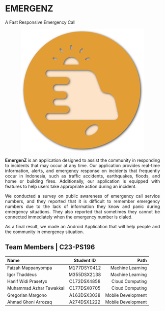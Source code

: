 # EMERGENZ

<p>A Fast Responsive Emergency Call</p>

<div align="center">
<img src="img/EmergenZ-Logo.png" width=400px>
</div>

<p align="justify"><strong>EmergenZ</strong> is an application designed to assist the community in responding to incidents that may occur at any time. Our application provides real-time information, alerts, and emergency response on incidents that frequently occur in Indonesia, such as traffic accidents, earthquakes, floods, and home or building fires. Additionally, our application is equipped with features to help users take appropriate action during an incident.</p>
<p align="justify">We conducted a survey on public awareness of emergency call service numbers, and they reported that it is difficult to remember emergency numbers due to the lack of information they know and panic during emergency situations. They also reported that sometimes they cannot be connected immediately when the emergency number is dialed.</p>
<p align="justify">As a final result, we made an Android Application that will help people and the community in emergency situation.</p>

## Team Members | C23-PS196

| Name                    | Student ID  |               Path |
| :---------------------- | :---------: | -----------------: |
| Faizah Mappanyompa      | M177DSY0412 |   Machine Learning |
| Igor Thaddeus           | M355DSX2138 |   Machine Learning |
| Hanif Widi Prasetyo     | C172DSX4858 |    Cloud Computing |
| Muhammad Azhar Tawakkal | C177DSX0705 |    Cloud Computing |
| Gregorian Margono       | A163DSX3038 | Mobile Development |
| Ahmad Ghoni Arrozaq     | A274DSX1222 | Mobile Development |
